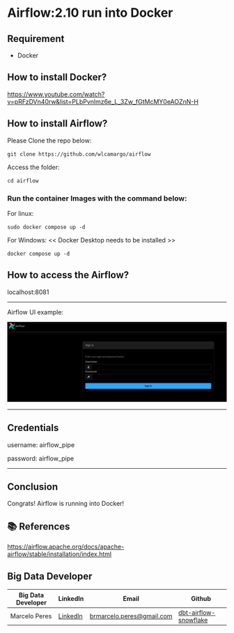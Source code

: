 # Airflow:2.10 run into Docker

## Requirement
* Docker

## How to install Docker?
https://www.youtube.com/watch?v=pRFzDVn40rw&list=PLbPvnlmz6e_L_3Zw_fGtMcMY0eAOZnN-H

## How to install Airflow?
Please Clone the repo below:
```
git clone https://github.com/wlcamargo/airflow
```

Access the folder:
```
cd airflow
```

### Run the container Images with the command below:
For linux:
```
sudo docker compose up -d
```
For Windows: << Docker Desktop needs to be installed >>
```
docker compose up -d
```

## How to access the Airflow?
localhost:8081

---------------------------------------------

Airflow UI example:

![image](../images/sample-airflow-ui.png)

---------------------------------------------

## Credentials

username: airflow_pipe

password: airflow_pipe

---------------------------------------------

## Conclusion
Congrats! Airflow is running into Docker!

## 📚 References
https://airflow.apache.org/docs/apache-airflow/stable/installation/index.html

## Big Data Developer
| Big Data Developer | LinkedIn                                   | Email                        | Github                                 |
|--------------------|--------------------------------------------|------------------------------|----------------------------------------|
| Marcelo Peres      | [LinkedIn](https://www.linkedin.com/in/marcelo-peres-de/) | brmarcelo.peres@gmail.com        | [dbt-airflow-snowflake](https://github.com/Marcelo-Peres/dbt-snowflake-airflow/tree/main/airflow)   |
